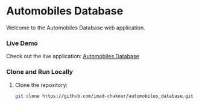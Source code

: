 # Automobiles Database

Welcome to the Automobiles Database web application. 

### Live Demo
Check out the live application: [Automobiles Database](https://282f-45-219-106-131.ngrok-free.app/automobiles_database/)

### Clone and Run Locally
1. Clone the repository:
   ```bash
   git clone https://github.com/imad-chakour/automobiles_database.git
